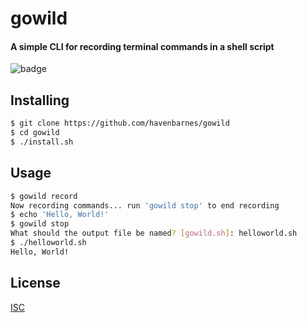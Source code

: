 # gowild

#### A simple CLI for recording terminal commands in a shell script

![badge](https://github.com/havenbarnes/gowild/workflows/Go%20CI/badge.svg)

## Installing

```bash
$ git clone https://github.com/havenbarnes/gowild
$ cd gowild
$ ./install.sh
```

## Usage

```bash
$ gowild record
Now recording commands... run 'gowild stop' to end recording
$ echo 'Hello, World!'
$ gowild stop
What should the output file be named? [gowild.sh]: helloworld.sh
$ ./helloworld.sh
Hello, World!
```

## License

[ISC](LICENSE)
